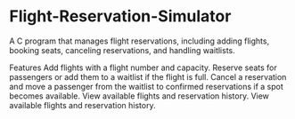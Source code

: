 # Flight-Reservation-Simulator
A C program that manages flight reservations, including adding flights, booking seats, canceling reservations, and handling waitlists.

Features
Add flights with a flight number and capacity.
Reserve seats for passengers or add them to a waitlist if the flight is full.
Cancel a reservation and move a passenger from the waitlist to confirmed reservations if a spot becomes available.
View available flights and reservation history.
View available flights and reservation history.